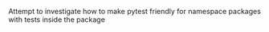 Attempt to investigate how to make pytest friendly for namespace packages with tests inside the package
